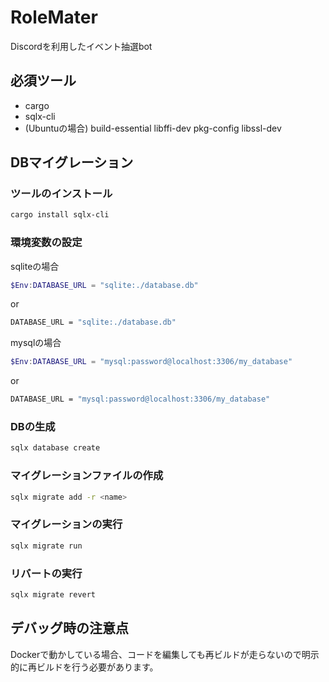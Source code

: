 # RoleMater
Discordを利用したイベント抽選bot

## 必須ツール
* cargo
* sqlx-cli
* (Ubuntuの場合) build-essential libffi-dev pkg-config libssl-dev

## DBマイグレーション
### ツールのインストール
```sh
cargo install sqlx-cli
```

### 環境変数の設定
sqliteの場合
```powershell
$Env:DATABASE_URL = "sqlite:./database.db"
```
or
```sh
DATABASE_URL = "sqlite:./database.db"
```
mysqlの場合
```powershell
$Env:DATABASE_URL = "mysql:password@localhost:3306/my_database"
```
or
```sh
DATABASE_URL = "mysql:password@localhost:3306/my_database"
```
### DBの生成
```sh
sqlx database create
```

### マイグレーションファイルの作成
```sh
sqlx migrate add -r <name>
```

### マイグレーションの実行
```sh
sqlx migrate run
```

### リバートの実行
```sh
sqlx migrate revert
```

## デバッグ時の注意点
Dockerで動かしている場合、コードを編集しても再ビルドが走らないので明示的に再ビルドを行う必要があります。